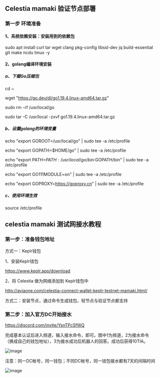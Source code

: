 ## Celestia mamaki 验证节点部署

### 第一步 环境准备

#### 1、系统依赖安装：安装用到的依赖包

sudo apt install curl tar wget clang pkg-config libssl-dev jq build-essential git make ncdu tmux -y

#### 2、golang编译环境安装

##### a、下载Go压缩包

cd ~

wget "https://go.dev/dl/go1.19.4.linux-amd64.tar.gz"

sudo rm -rf /usr/local/go

sudo tar -C /usr/local -zxvf go1.19.4.linux-amd64.tar.gz

##### b、设置golang的环境变量

echo "export GOROOT=/usr/local/go" |  sudo tee -a /etc/profile

echo "export GOPATH=$HOME/go" |  sudo tee -a /etc/profile

echo "export PATH=$PATH:/usr/local/go/bin:$GOPATH/bin" |  sudo tee -a /etc/profile

echo "export GO111MODULE=on" |  sudo tee -a /etc/profile

echo "export GOPROXY=https://goproxy.cn" |  sudo tee -a /etc/profile

##### c、使用环境生效

source /etc/profile










## celestia mamaki 测试网接水教程

### 第一步：准备钱包地址

方式一：Keplr钱包

1、安装Keplr钱包

https://www.keplr.app/download

2、将 Celestia 做为网络添加到 Keplr钱包中

http://aviaone.com/celestia-connect-wallet-keplr-testnet-mamaki.html/

方式二：安装节点，通过命令生成钱包，轻节点与验证节点都支持

### 第二步：加入官方DC开始接水

https://discord.com/invite/YsnTPcSfWQ

完成基本认证后进入频道，输入接水命令，即可。图中1为频道，2为接水命令（换成自己的钱包地址），3为接水成功后机器人的回答。成功后获得10TIA。

![image](https://user-images.githubusercontent.com/100336530/204741398-bcebe555-718b-4c69-b337-7a54bebf1dc9.png)

注意：同一DC帐号，同一钱包；不同DC帐号，同一钱包接水都有7天的间隔时间

![image](https://user-images.githubusercontent.com/100336530/204741497-1eab1b82-5a3f-459b-8d58-d5b2735364bd.png)
